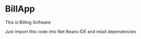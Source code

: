 # BillApp
This is Billing Software

Just import this code into Net Beans IDE and relad dependencies 

